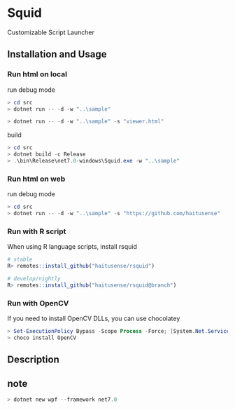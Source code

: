# Squid

Customizable Script Launcher


## Installation and Usage


### Run html on local

run debug mode

```powershell
> cd src
> dotnet run -- -d -w "..\sample"

> dotnet run -- -d -w "..\sample" -s "viewer.html"
```

build

```powershell
> cd src
> dotnet build -c Release
> .\bin\Release\net7.0-windows\Squid.exe -w "..\sample"
```

### Run html on web

run debug mode

```powershell
> cd src
> dotnet run -- -d -w "..\sample" -s "https://github.com/haitusense"
```

### Run with R script

When using R language scripts, install rsquid

```R
# stable
R> remotes::install_github("haitusense/rsquid")

# develop/nightly
R> remotes::install_github("haitusense/rsquid@branch")
```

### Run with OpenCV

If you need to install OpenCV DLLs, you can use chocolatey

```powershell
> Set-ExecutionPolicy Bypass -Scope Process -Force; [System.Net.ServicePointManager]::SecurityProtocol = [System.Net.ServicePointManager]::SecurityProtocol -bor 3072; iex ((New-Object System.Net.WebClient).DownloadString('https://chocolatey.org/install.ps1'))
> choco install OpenCV
```


## Description


## note

```powershell
> dotnet new wpf --framework net7.0
```